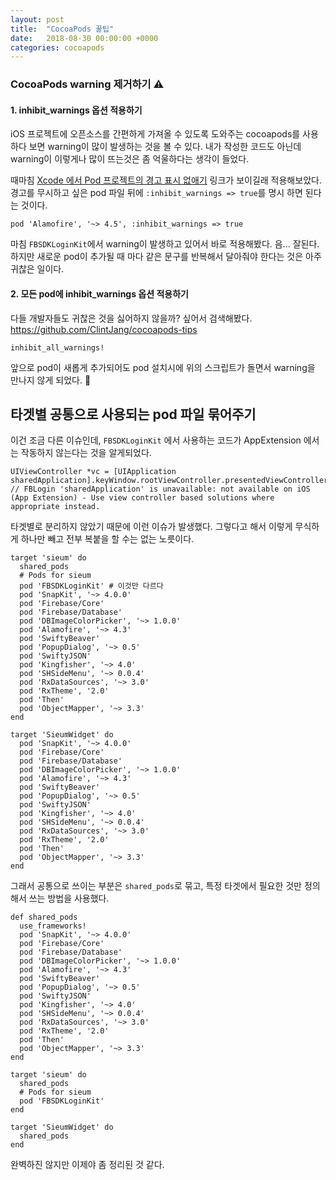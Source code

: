 ```yaml
---
layout: post
title:  "CocoaPods 꿀팁"
date:   2018-08-30 00:00:00 +0000
categories: cocoapods
---
```

### CocoaPods warning 제거하기 ⚠️
#### 1. inhibit_warnings 옵션 적용하기
iOS 프로젝트에 오픈소스를 간편하게 가져올 수 있도록 도와주는 cocoapods를 사용하다 보면 warning이 많이 발생하는 것을 볼 수 있다.
내가 작성한 코드도 아닌데 warning이 이렇게나 많이 뜨는것은 좀 억울하다는 생각이 들었다.

때마침 [Xcode 에서 Pod 프로젝트의 경고 표시 없애기](https://code.iamseapy.com/archives/174) 링크가 보이길래 적용해보았다.
경고를 무시하고 싶은 pod 파일 뒤에 `:inhibit_warnings => true`를 명시 하면 된다는 것이다.
```
pod 'Alamofire', '~> 4.5', :inhibit_warnings => true
```

마침 `FBSDKLoginKit`에서 warning이 발생하고 있어서 바로 적용해봤다.
음... 잘된다.
하지만 새로운 pod이 추가될 때 마다 같은 문구를 반복해서 달아줘야 한다는 것은 아주 귀찮은 일이다.

#### 2. 모든 pod에 inhibit_warnings 옵션 적용하기

다들 개발자들도 귀찮은 것을 싫어하지 않을까? 싶어서 검색해봤다. 
https://github.com/ClintJang/cocoapods-tips
```
inhibit_all_warnings!
```
앞으로 pod이 새롭게 추가되어도 pod 설치시에 위의 스크립트가 돌면서 warning을 만나지 않게 되었다. 🎉

## 타겟별 공통으로 사용되는 pod 파일 묶어주기
이건 조금 다른 이슈인데, `FBSDKLoginKit` 에서 사용하는 코드가 AppExtension 에서는 작동하지 않는다는 것을 알게되었다.
```objc
UIViewController *vc = [UIApplication sharedApplication].keyWindow.rootViewController.presentedViewController;
// FBLogin 'sharedApplication' is unavailable: not available on iOS (App Extension) - Use view controller based solutions where appropriate instead.
```

타겟별로 분리하지 않았기 때문에 이런 이슈가 발생했다.
그렇다고 해서 이렇게 무식하게 하나만 빼고 전부 복붙을 할 수는 없는 노릇이다.
```
target 'sieum' do
  shared_pods
  # Pods for sieum
  pod 'FBSDKLoginKit' # 이것만 다르다
  pod 'SnapKit', '~> 4.0.0'
  pod 'Firebase/Core'
  pod 'Firebase/Database'
  pod 'DBImageColorPicker', '~> 1.0.0'
  pod 'Alamofire', '~> 4.3'
  pod 'SwiftyBeaver'
  pod 'PopupDialog', '~> 0.5'
  pod 'SwiftyJSON'
  pod 'Kingfisher', '~> 4.0'
  pod 'SHSideMenu', '~> 0.0.4'
  pod 'RxDataSources', '~> 3.0'
  pod 'RxTheme', '2.0'
  pod 'Then'
  pod 'ObjectMapper', '~> 3.3'
end

target 'SieumWidget' do
  pod 'SnapKit', '~> 4.0.0'
  pod 'Firebase/Core'
  pod 'Firebase/Database'
  pod 'DBImageColorPicker', '~> 1.0.0'
  pod 'Alamofire', '~> 4.3'
  pod 'SwiftyBeaver'
  pod 'PopupDialog', '~> 0.5'
  pod 'SwiftyJSON'
  pod 'Kingfisher', '~> 4.0'
  pod 'SHSideMenu', '~> 0.0.4'
  pod 'RxDataSources', '~> 3.0'
  pod 'RxTheme', '2.0'
  pod 'Then'
  pod 'ObjectMapper', '~> 3.3'
end
```

그래서 공통으로 쓰이는 부분은 `shared_pods`로 묶고,
특정 타겟에서 필요한 것만 정의해서 쓰는 방법을 사용했다.

```
def shared_pods
  use_frameworks!
  pod 'SnapKit', '~> 4.0.0'
  pod 'Firebase/Core'
  pod 'Firebase/Database'
  pod 'DBImageColorPicker', '~> 1.0.0'
  pod 'Alamofire', '~> 4.3'
  pod 'SwiftyBeaver'
  pod 'PopupDialog', '~> 0.5'
  pod 'SwiftyJSON'
  pod 'Kingfisher', '~> 4.0'
  pod 'SHSideMenu', '~> 0.0.4'
  pod 'RxDataSources', '~> 3.0'
  pod 'RxTheme', '2.0'
  pod 'Then'
  pod 'ObjectMapper', '~> 3.3'
end

target 'sieum' do
  shared_pods
  # Pods for sieum
  pod 'FBSDKLoginKit'
end

target 'SieumWidget' do
  shared_pods
end
```
완벽하진 않지만 이제야 좀 정리된 것 같다.
